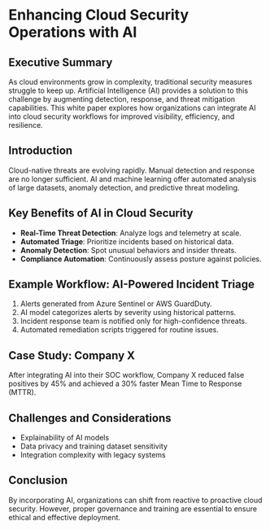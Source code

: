 # Enhancing Cloud Security Operations with AI

## Executive Summary
As cloud environments grow in complexity, traditional security measures struggle to keep up. Artificial Intelligence (AI) provides a solution to this challenge by augmenting detection, response, and threat mitigation capabilities. This white paper explores how organizations can integrate AI into cloud security workflows for improved visibility, efficiency, and resilience.

## Introduction
Cloud-native threats are evolving rapidly. Manual detection and response are no longer sufficient. AI and machine learning offer automated analysis of large datasets, anomaly detection, and predictive threat modeling.

## Key Benefits of AI in Cloud Security
- **Real-Time Threat Detection**: Analyze logs and telemetry at scale.
- **Automated Triage**: Prioritize incidents based on historical data.
- **Anomaly Detection**: Spot unusual behaviors and insider threats.
- **Compliance Automation**: Continuously assess posture against policies.

## Example Workflow: AI-Powered Incident Triage
1. Alerts generated from Azure Sentinel or AWS GuardDuty.
2. AI model categorizes alerts by severity using historical patterns.
3. Incident response team is notified only for high-confidence threats.
4. Automated remediation scripts triggered for routine issues.

## Case Study: Company X
After integrating AI into their SOC workflow, Company X reduced false positives by 45% and achieved a 30% faster Mean Time to Response (MTTR).

## Challenges and Considerations
- Explainability of AI models
- Data privacy and training dataset sensitivity
- Integration complexity with legacy systems

## Conclusion
By incorporating AI, organizations can shift from reactive to proactive cloud security. However, proper governance and training are essential to ensure ethical and effective deployment.

